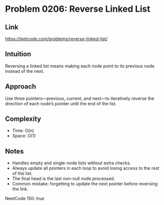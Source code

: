 # Problem 0206: Reverse Linked List

## Link
https://leetcode.com/problems/reverse-linked-list/

## Intuition
Reversing a linked list means making each node point to its previous node instead of the next.

## Approach
Use three pointers—previous, current, and next—to iteratively reverse the direction of each node’s pointer until the end of the list.

## Complexity
- Time: O(n)
- Space: O(1)

## Notes
- Handles empty and single-node lists without extra checks.
- Always update all pointers in each loop to avoid losing access to the rest of the list.
- The final head is the last non-null node processed.
- Common mistake: forgetting to update the next pointer before reversing the link.

NeetCode 150: true
